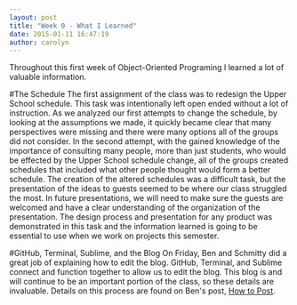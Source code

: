 ```yaml
---
layout: post
title: "Week 0 - What I Learned"
date: 2015-01-11 16:47:19
author: carolyn
---
```


Throughout this first week of Object-Oriented Programing I learned a lot of valuable information.

#The Schedule
The first assignment of the class was to redesign the Upper School schedule. This task was intentionally left open ended without a lot of instruction. As we analyzed our first attempts to change the schedule, by looking at the assumptions we made, it quickly became clear that many perspectives were missing and there were many options all of the groups did not consider. In the second attempt, with the gained knowledge of the importance of consulting many people, more than just students, who would be effected by the Upper School schedule change, all of the groups created schedules that included what other people thought would form a better schedule. The creation of the altered schedules was a difficult task, but the presentation of the ideas to guests seemed to be where our class struggled the most. In future presentations, we will need to make sure the guests are welcomed and have a clear understanding of the organization of the presentation. The design process and presentation for any product was demonstrated in this task and the information learned is going to be essential to use when we work on projects this semester.

#GitHub, Terminal, Sublime, and the Blog
On Friday, Ben and Schmitty did a great job of explaining how to edit the blog. GitHub, Terminal, and Sublime connect and function together to allow us to edit the blog. This blog is and will continue to be an important portion of the class, so these details are invaluable.
Details on this process are found on Ben's post, [How to Post](http://blakecs-spring2015.github.io/how-to-post/).